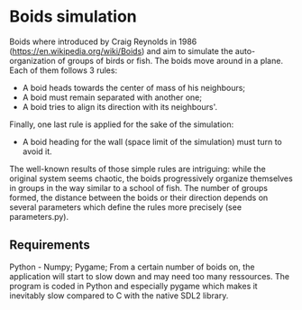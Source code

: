 # Boids simulation
Boids where introduced by Craig Reynolds in 1986 (https://en.wikipedia.org/wiki/Boids) and aim to simulate the auto-organization of groups of birds or fish.
The boids move around in a plane. Each of them follows 3 rules:
- A boid heads towards the center of mass of his neighbours;
- A boid must remain separated with another one;
- A boid tries to align its direction with its neighbours'.

Finally, one last rule is applied for the sake of the simulation:
- A boid heading for the wall (space limit of the simulation) must turn to avoid it.

The well-known results of those simple rules are intriguing: while the original system seems chaotic, the boids progressively
organize themselves in groups in the way similar to a school of fish. The number of groups formed, the distance between the boids
or their direction depends on several parameters which define the rules more precisely (see parameters.py).

## Requirements
Python - Numpy; Pygame;
From a certain number of boids on, the application will start to slow down and may need too many ressources. The program is coded in Python and especially pygame
which makes it inevitably slow compared to C with the native SDL2 library.
